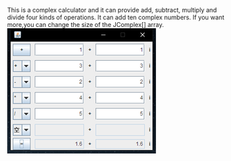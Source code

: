 This is a complex calculator and it can provide add, subtract, multiply and divide four kinds of operations. It can add ten complex numbers. If you want more,you can change the size of the JComplex[] array.
                          ![Image text](https://github.com/smx55087/TEST/raw/master/Homework2/1.png)
